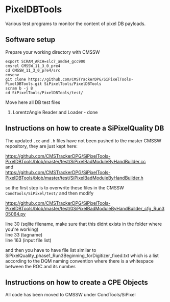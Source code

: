 # PixelDBTools

Various test programs to monitor the content of pixel DB payloads.


## Software setup

Prepare your working directory with CMSSW

```
export SCRAM_ARCH=slc7_amd64_gcc900
cmsrel CMSSW_11_3_0_pre4
cd CMSSW_11_3_0_pre4/src
cmsenv
git clone https://github.com/CMSTrackerDPG/SiPixelTools-PixelDBTools.git SiPixelTools/PixelDBTools
scram b -j 8
cd SiPixelTools/PixelDBTools/test/
```

Move here all DB test files  
1) LorentzAngle Reader and Loader - done

## Instructions on how to create a SiPixelQuality DB

The updated `.cc` and `.h` files have not been pushed to the master CMSSW repository, they are just kept here:  

https://github.com/CMSTrackerDPG/SiPixelTools-PixelDBTools/blob/master/test/SiPixelBadModuleByHandBuilder.cc  
and  
https://github.com/CMSTrackerDPG/SiPixelTools-PixelDBTools/blob/master/test/SiPixelBadModuleByHandBuilder.h

so the first step is to overwrite these files in the CMSSW `CondTools/SiPixel/test/` and then modify

https://github.com/CMSTrackerDPG/SiPixelTools-PixelDBTools/blob/master/test/0SiPixelBadModuleByHandBuilder_cfg_Run305064.py  

line 30 (sqlite filename, make sure that this didnt exists in the folder where you're working)  
line 33 (tagname)  
line 163 (input file list)

and then you have to have file list similar to SiPixelQuality_phase1_Run3Beginning_forDigitizer_fixed.txt which is a list according to the DQM naming convention where there is a whitespace between the ROC and its number.

## Instructions on how to create a CPE Objects

All code has been moved to CMSSW under CondTools/SiPixel
